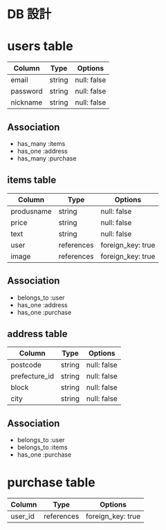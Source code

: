# DB 設計

# users table

| Column             | Type                | Options                 |
|--------------------|---------------------|-------------------------|
| email              | string              | null: false             |
| password           | string              | null: false             |
| nickname           | string              | null: false             |

## Association
 * has_many :items
 * has_one  :address
 * has_many :purchase

 ## items table

| Column            | Type               | Options                   |
|--------------------|---------------------|-------------------------|
| produsname         | string              | null: false             |
| price              | string              | null: false             |
| text               | string              | null: false             |
| user               |references           | foreign_key: true       |
|image               |references           | foreign_key: true       |

## Association

- belongs_to :user
- has_one    :address
- has_one    :purchase

## address table

| Column            | Type               | Options                   |
|--------------------|---------------------|-------------------------|
| postcode           | string              | null: false             |
|prefecture_id       | string              | null: false             |
| block              | string              | null: false             |
| city               | string              | null: false             |

## Association

- belongs_to :user
- belongs_to :items
- has_one    :purchase

# purchase table

| Column            | Type               | Options                   |
|--------------------|---------------------|-------------------------|
| user_id            |references           | foreign_key: true       |